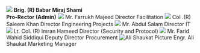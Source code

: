 ![](http://giki.edu.pk/wp-content/uploads/2025/09/brig2-300x275.png)
**Brig. (R) Babar Miraj Shami**  
**Pro-Rector (Admin)**
![](https://giki.edu.pk/wp-content/uploads/2025/08/2-2.png)
Mr. Farrukh Majeed
Director Facilitation
![](https://giki.edu.pk/wp-content/uploads/2025/08/director_works.jpeg)
Col .(R) Saleem Khan
Director Engineering Projects
![](https://giki.edu.pk/wp-content/uploads/2025/08/4-1.png)
Mr. Abdul Salam
Director IT
![](https://giki.edu.pk/administration/)
Lt. Col. (R) Imran Hameed
Director (Security and Protocol)
![](https://giki.edu.pk/administration/)
Mr. Farid Wahid Siddiqui
Deputy Director Procurement
![Ali Shaukat Picture](https://giki.edu.pk/administration/)
Engr. Ali Shaukat
Marketing Manager
